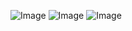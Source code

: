 ![Image](https://github.com/user-attachments/assets/68474ae8-25e0-4b26-b23f-1c8d2d6d9a1d)
![Image](https://github.com/user-attachments/assets/0666944d-f7d1-4712-b8aa-0fedb57e18ca)
![Image](https://github.com/user-attachments/assets/11f25ead-6804-477d-b503-6faa6798c458)
